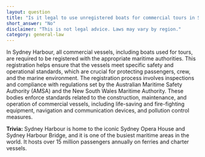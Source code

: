 ```yaml
---
layout: question
title: "Is it legal to use unregistered boats for commercial tours in Sydney Harbour?"
short_answer: "No"
disclaimer: "This is not legal advice. Laws may vary by region."
category: general-law
---
```

In Sydney Harbour, all commercial vessels, including boats used for tours, are required to be registered with the appropriate maritime authorities. This registration helps ensure that the vessels meet specific safety and operational standards, which are crucial for protecting passengers, crew, and the marine environment. The registration process involves inspections and compliance with regulations set by the Australian Maritime Safety Authority (AMSA) and the New South Wales Maritime Authority. These bodies enforce standards related to the construction, maintenance, and operation of commercial vessels, including life-saving and fire-fighting equipment, navigation and communication devices, and pollution control measures.

**Trivia:** Sydney Harbour is home to the iconic Sydney Opera House and Sydney Harbour Bridge, and it is one of the busiest maritime areas in the world. It hosts over 15 million passengers annually on ferries and charter vessels.
